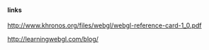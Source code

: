 #### links ####

http://www.khronos.org/files/webgl/webgl-reference-card-1_0.pdf

http://learningwebgl.com/blog/